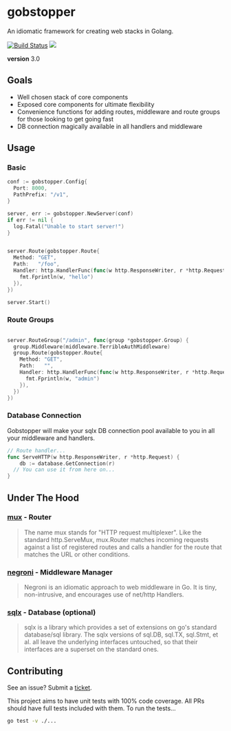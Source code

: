 # gobstopper

An idiomatic framework for creating web stacks in Golang.

[![Build Status](https://travis-ci.org/seedboxtech/gobstopper.svg?branch=master)](https://travis-ci.org/seedboxtech/gobstopper) [![](https://godoc.org/github.com//seedboxtech/gobstopper?status.svg)](http://godoc.org/github.com//seedboxtech/gobstopper)

**version** 3.0

## Goals

- Well chosen stack of core components
- Exposed core components for ultimate flexibility
- Convenience functions for adding routes, middleware and route groups for those looking to get going fast
- DB connection magically available in all handlers and middleware

## Usage

### Basic

```go
conf := gobstopper.Config{
  Port: 8000,
  PathPrefix: "/v1",
}

server, err := gobstopper.NewServer(conf)
if err != nil {
  log.Fatal("Unable to start server!")
}


server.Route(gobstopper.Route{
  Method: "GET",
  Path:   "/foo",
  Handler: http.HandlerFunc(func(w http.ResponseWriter, r *http.Request) {
    fmt.Fprintln(w, "hello")
  }),
})

server.Start()
```

### Route Groups

```go

server.RouteGroup("/admin", func(group *gobstopper.Group) {
  group.Middleware(middleware.TerribleAuthMiddleware)
  group.Route(gobstopper.Route{
    Method: "GET",
    Path:   "",
    Handler: http.HandlerFunc(func(w http.ResponseWriter, r *http.Request) {
      fmt.Fprintln(w, "admin")
    }),
  })
})


```

### Database Connection

Gobstopper will make your sqlx DB connection pool available to you in all your middleware and handlers.

```go
// Route handler...
func ServeHTTP(w http.ResponseWriter, r *http.Request) {
	db := database.GetConnection(r)
  // You can use it from here on...
}
```



## Under The Hood

### [mux](http://www.gorillatoolkit.org/pkg/mux) - Router

> The name mux stands for "HTTP request multiplexer".
> Like the standard http.ServeMux, mux.Router matches incoming
> requests against a list of registered routes and calls a handler
> for the route that matches the URL or other conditions.

### [negroni](https://github.com/codegangsta/negroni) - Middleware Manager

> Negroni is an idiomatic approach to web middleware in Go.
> It is tiny, non-intrusive, and encourages use of net/http Handlers.

### [sqlx](https://github.com/jmoiron/sqlx) - Database (optional)

> sqlx is a library which provides a set of extensions on go's standard database/sql library.
> The sqlx versions of sql.DB, sql.TX, sql.Stmt, et al.
> all leave the underlying interfaces untouched, so that
> their interfaces are a superset on the standard ones.


## Contributing

See an issue? Submit a [ticket](https://github.com/seedboxtech/gobstopper/issues).

This project aims to have unit tests with 100% code coverage. All PRs should have full tests included with them. To run the tests...

```bash
go test -v ./...
```

